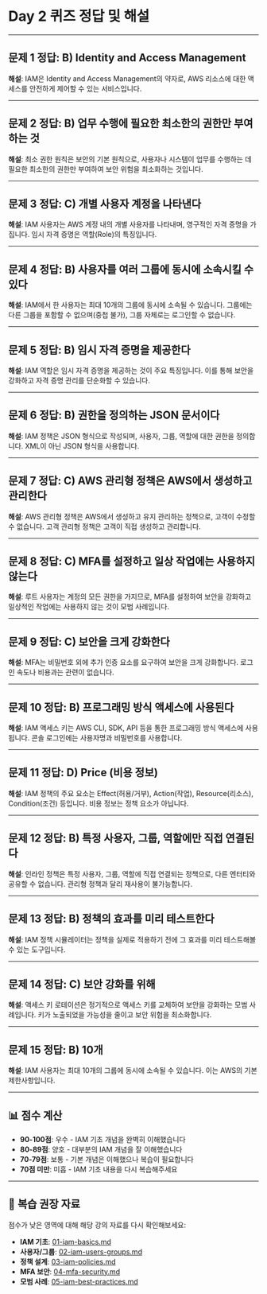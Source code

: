 # Day 2 퀴즈 정답 및 해설

---

## 문제 1 정답: B) Identity and Access Management
**해설**: IAM은 Identity and Access Management의 약자로, AWS 리소스에 대한 액세스를 안전하게 제어할 수 있는 서비스입니다.

---

## 문제 2 정답: B) 업무 수행에 필요한 최소한의 권한만 부여하는 것
**해설**: 최소 권한 원칙은 보안의 기본 원칙으로, 사용자나 시스템이 업무를 수행하는 데 필요한 최소한의 권한만 부여하여 보안 위험을 최소화하는 것입니다.

---

## 문제 3 정답: C) 개별 사용자 계정을 나타낸다
**해설**: IAM 사용자는 AWS 계정 내의 개별 사용자를 나타내며, 영구적인 자격 증명을 가집니다. 임시 자격 증명은 역할(Role)의 특징입니다.

---

## 문제 4 정답: B) 사용자를 여러 그룹에 동시에 소속시킬 수 있다
**해설**: IAM에서 한 사용자는 최대 10개의 그룹에 동시에 소속될 수 있습니다. 그룹에는 다른 그룹을 포함할 수 없으며(중첩 불가), 그룹 자체로는 로그인할 수 없습니다.

---

## 문제 5 정답: B) 임시 자격 증명을 제공한다
**해설**: IAM 역할은 임시 자격 증명을 제공하는 것이 주요 특징입니다. 이를 통해 보안을 강화하고 자격 증명 관리를 단순화할 수 있습니다.

---

## 문제 6 정답: B) 권한을 정의하는 JSON 문서이다
**해설**: IAM 정책은 JSON 형식으로 작성되며, 사용자, 그룹, 역할에 대한 권한을 정의합니다. XML이 아닌 JSON 형식을 사용합니다.

---

## 문제 7 정답: C) AWS 관리형 정책은 AWS에서 생성하고 관리한다
**해설**: AWS 관리형 정책은 AWS에서 생성하고 유지 관리하는 정책으로, 고객이 수정할 수 없습니다. 고객 관리형 정책은 고객이 직접 생성하고 관리합니다.

---

## 문제 8 정답: C) MFA를 설정하고 일상 작업에는 사용하지 않는다
**해설**: 루트 사용자는 계정의 모든 권한을 가지므로, MFA를 설정하여 보안을 강화하고 일상적인 작업에는 사용하지 않는 것이 모범 사례입니다.

---

## 문제 9 정답: C) 보안을 크게 강화한다
**해설**: MFA는 비밀번호 외에 추가 인증 요소를 요구하여 보안을 크게 강화합니다. 로그인 속도나 비용과는 관련이 없습니다.

---

## 문제 10 정답: B) 프로그래밍 방식 액세스에 사용된다
**해설**: IAM 액세스 키는 AWS CLI, SDK, API 등을 통한 프로그래밍 방식 액세스에 사용됩니다. 콘솔 로그인에는 사용자명과 비밀번호를 사용합니다.

---

## 문제 11 정답: D) Price (비용 정보)
**해설**: IAM 정책의 주요 요소는 Effect(허용/거부), Action(작업), Resource(리소스), Condition(조건) 등입니다. 비용 정보는 정책 요소가 아닙니다.

---

## 문제 12 정답: B) 특정 사용자, 그룹, 역할에만 직접 연결된다
**해설**: 인라인 정책은 특정 사용자, 그룹, 역할에 직접 연결되는 정책으로, 다른 엔터티와 공유할 수 없습니다. 관리형 정책과 달리 재사용이 불가능합니다.

---

## 문제 13 정답: B) 정책의 효과를 미리 테스트한다
**해설**: IAM 정책 시뮬레이터는 정책을 실제로 적용하기 전에 그 효과를 미리 테스트해볼 수 있는 도구입니다.

---

## 문제 14 정답: C) 보안 강화를 위해
**해설**: 액세스 키 로테이션은 정기적으로 액세스 키를 교체하여 보안을 강화하는 모범 사례입니다. 키가 노출되었을 가능성을 줄이고 보안 위험을 최소화합니다.

---

## 문제 15 정답: B) 10개
**해설**: IAM 사용자는 최대 10개의 그룹에 동시에 소속될 수 있습니다. 이는 AWS의 기본 제한사항입니다.

---

## 📊 점수 계산
- **90-100점**: 우수 - IAM 기초 개념을 완벽히 이해했습니다
- **80-89점**: 양호 - 대부분의 IAM 개념을 잘 이해했습니다
- **70-79점**: 보통 - 기본 개념은 이해했으나 복습이 필요합니다
- **70점 미만**: 미흡 - IAM 기초 내용을 다시 복습해주세요

---

## 🔄 복습 권장 자료
점수가 낮은 영역에 대해 해당 강의 자료를 다시 확인해보세요:
- **IAM 기초**: [01-iam-basics.md](../day2/01-iam-basics.md)
- **사용자/그룹**: [02-iam-users-groups.md](../day2/02-iam-users-groups.md)
- **정책 설계**: [03-iam-policies.md](../day2/03-iam-policies.md)
- **MFA 보안**: [04-mfa-security.md](../day2/04-mfa-security.md)
- **모범 사례**: [05-iam-best-practices.md](../day2/05-iam-best-practices.md)